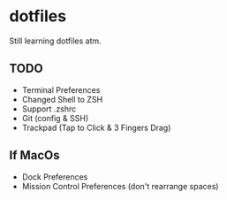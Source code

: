 # dotfiles

Still learning dotfiles atm.

## TODO
- Terminal Preferences
- Changed Shell to ZSH
- Support .zshrc
- Git (config & SSH)
- Trackpad (Tap to Click & 3 Fingers Drag)

## If MacOs
- Dock Preferences
- Mission Control Preferences (don't rearrange spaces)
